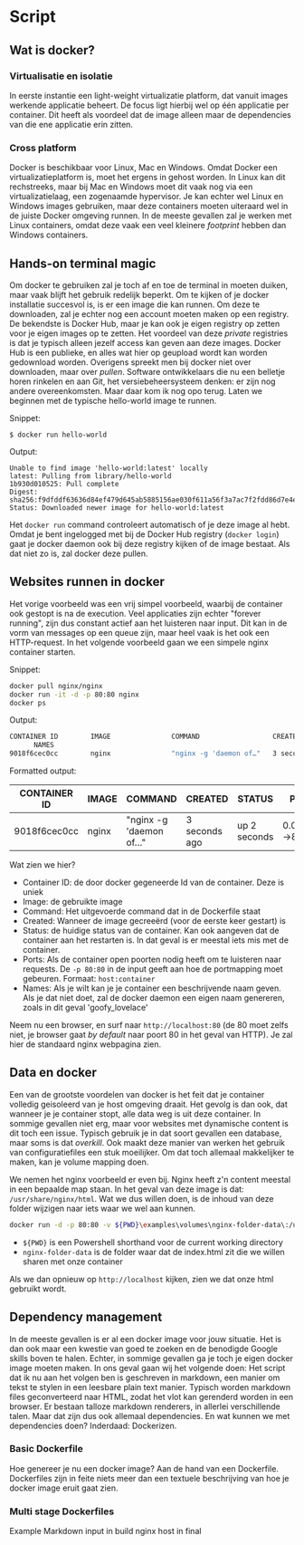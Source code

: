 # Script

## Wat is docker?
### Virtualisatie en isolatie
In eerste instantie een light-weight virtualizatie platform, dat vanuit images werkende applicatie beheert. De focus ligt hierbij wel op één applicatie per container. Dit heeft als voordeel dat de image alleen maar de dependencies van die ene applicatie erin zitten. 

### Cross platform
Docker is beschikbaar voor Linux, Mac en Windows.
Omdat Docker een virtualizatieplatform is, moet het ergens in gehost worden. In Linux kan dit rechstreeks, maar bij Mac en Windows moet dit vaak nog via een virtualizatielaag, een zogenaamde hypervisor.
Je kan echter wel Linux en Windows images gebruiken, maar deze containers moeten uiteraard wel in de juiste Docker omgeving runnen. In de meeste gevallen zal je werken met Linux containers, omdat deze vaak een veel kleinere _footprint_ hebben dan Windows containers.


## Hands-on terminal magic
Om docker te gebruiken zal je toch af en toe de terminal in moeten duiken, maar vaak blijft het gebruik redelijk beperkt.
Om te kijken of je docker installatie succesvol is, is er  een image die kan runnen. Om deze te downloaden, zal je echter nog een account moeten maken op een registry. De bekendste is Docker Hub, maar je kan ook je eigen registry op zetten voor je eigen images op te zetten. Het voordeel van deze _private_ registries is dat je typisch alleen jezelf access kan geven aan deze images. Docker Hub is een publieke, en alles wat hier op geupload wordt kan worden gedownload worden. Overigens spreekt men bij docker niet over downloaden, maar over _pullen_.
Software ontwikkelaars die nu een belletje horen rinkelen en aan Git, het versiebeheersysteem denken: er zijn nog andere overeenkomsten. Maar daar kom ik nog opo terug.
Laten we beginnen met de typische hello-world image te runnen.

Snippet:

`$ docker run hello-world`

Output:
```
Unable to find image 'hello-world:latest' locally
latest: Pulling from library/hello-world
1b930d010525: Pull complete
Digest: sha256:f9dfddf63636d84ef479d645ab5885156ae030f611a56f3a7ac7f2fdd86d7e4e
Status: Downloaded newer image for hello-world:latest
```

Het `docker run` command controleert automatisch of je deze image al hebt. Omdat je bent ingelogged met bij de Docker Hub registry (`docker login`) gaat je docker daemon ook bij deze registry kijken of de image bestaat. Als dat niet zo is, zal docker deze pullen.

## Websites runnen in docker
Het vorige voorbeeld was een vrij simpel voorbeeld, waarbij de container ook gestopt is na de execution. Veel applicaties zijn echter "forever running", zijn dus constant actief aan het luisteren naar input. Dit kan in de vorm van messages op een queue zijn, maar heel vaak is het ook een HTTP-request. In het volgende voorbeeld gaan we een simpele nginx container starten.

Snippet:

```bash
docker pull nginx/nginx
docker run -it -d -p 80:80 nginx
docker ps
```

Output:
```bash
CONTAINER ID        IMAGE               COMMAND                  CREATED             STATUS              PORTS
      NAMES
9018f6cec0cc        nginx               "nginx -g 'daemon of…"   3 seconds ago       Up 2 seconds        0.0.0.0:80->80/tcp   goofy_lovelace
```
Formatted output:

CONTAINER ID | IMAGE | COMMAND | CREATED | STATUS | PORTS | NAMES
---------|----------|---------|---------|----------|---------|---------
 9018f6cec0cc | nginx | "nginx -g 'daemon of…" | 3 seconds ago | up 2 seconds | 0.0.0.0:80->80/tcp | goofy_lovelace


Wat zien we hier?
- Container ID: de door docker gegeneerde Id van de container. Deze is uniek
- Image: de gebruikte image
- Command: Het uitgevoerde command dat in de Dockerfile staat
- Created: Wanneer de image gecreeërd (voor de eerste keer gestart) is
- Status: de huidige status van de container. Kan ook aangeven dat de container aan het restarten is. In dat geval is er meestal iets mis met de container.
- Ports: Als de container open poorten nodig heeft om te luisteren naar requests. De `-p 80:80` in de input geeft aan hoe de portmapping moet gebeuren. Formaat: `host:container`
- Names: Als je wilt kan je je container een beschrijvende naam geven. Als je dat niet doet, zal de docker daemon een eigen naam genereren, zoals in dit geval 'goofy_lovelace'

Neem nu een browser, en surf naar `http://localhost:80` (de 80 moet zelfs niet, je browser gaat _by default_ naar poort 80 in het geval van HTTP). Je zal hier de standaard nginx webpagina zien.

## Data en docker
Een van de grootste voordelen van docker is het feit dat je container volledig geisoleerd van je host omgeving draait. Het gevolg is dan ook, dat wanneer je je container stopt, alle data weg is uit deze container. In sommige gevallen niet erg, maar voor websites met dynamische content is dit toch een issue. Typisch gebruik je in dat soort gevallen een database, maar soms is dat _overkill_. Ook maakt deze manier van werken het gebruik van configuratiefiles een stuk moeilijker.
Om dat toch allemaal makkelijker te maken, kan je volume mapping doen.

We nemen het nginx voorbeeld er even bij. Nginx heeft z'n content meestal in een bepaalde map staan. In het geval van deze image is dat: `/usr/share/nginx/html`. Wat we dus willen doen, is de inhoud van deze folder wijzigen naar iets waar we wel aan kunnen.
```bash
docker run -d -p 80:80 -v ${PWD}\examples\volumes\nginx-folder-data\:/usr/share/nginx/html nginx
```

- `${PWD}` is een Powershell shorthand voor de current working directory
- `nginx-folder-data` is de folder waar dat de index.html zit die we willen sharen met onze container

Als we dan opnieuw op `http://localhost` kijken, zien we dat onze html gebruikt wordt.

## Dependency management
In de meeste gevallen is er al een docker image voor jouw situatie. Het is dan ook maar een kwestie van goed te zoeken en de benodigde Google skills boven te halen.
Echter, in sommige gevallen ga je toch je eigen docker image moeten maken.
In ons geval gaan wij het volgende doen:
Het script dat ik nu aan het volgen ben is geschreven in markdown, een manier om tekst te stylen in een leesbare plain text manier. Typisch worden markdown files geconverteerd naar HTML, zodat het vlot kan gerenderd worden in een browser. Er bestaan talloze markdown renderers, in allerlei verschillende talen. Maar dat zijn dus ook allemaal dependencies. En wat kunnen we met dependencies doen? Inderdaad: Dockerizen.
### Basic Dockerfile
Hoe genereer je nu een docker image? Aan de hand van een Dockerfile. Dockerfiles zijn in feite niets meer dan een textuele beschrijving van hoe je docker image eruit gaat zien.



### Multi stage Dockerfiles
Example
Markdown input in build
nginx host in final